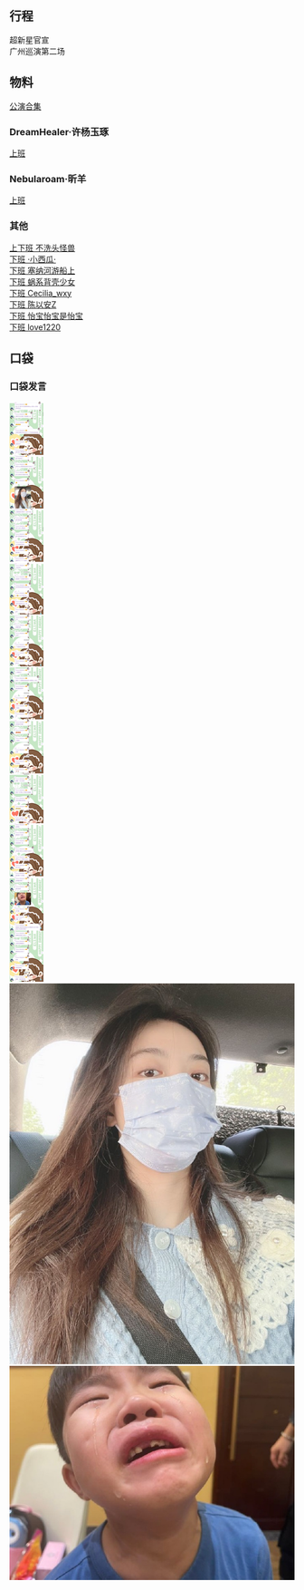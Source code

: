 ## 行程
超新星官宣<br>
广州巡演第二场

## 物料
[公演合集](https://www.bilibili.com/video/BV12q4y1G7YH)<br>
### DreamHealer·许杨玉琢
[上班](https://weibo.com/6375088879/KEe5CD62r)<br>
### Nebularoam·昕羊
[上班](https://weibo.com/7584954147/KEeGe6urX)<br>
### 其他
[上下班  不洗头怪兽](https://weibo.com/7437905720/KEgLc2YIK)<br>
[下班 ·小西瓜·](https://weibo.com/5738866272/KEh1RaSlv)<br>
[下班 塞纳河游船上](https://weibo.com/6454779727/KEhk8liVD)<br>
[下班 蜗系背壳少女](https://weibo.com/3858741258/KEhd6eN4n)<br>
[下班 Cecilia_wxy](https://weibo.com/1626138803/KEhkYDii4)<br>
[下班 陈以安Z](https://weibo.com/6430855949/KEk8E7Q4F)<br>
[下班 怡宝怡宝是怡宝](https://weibo.com/6446592321/KEkk2kcHj)<br>
[下班 love1220](https://weibo.com/1678244323/KEkshfGy9)<br>
## 口袋
### 口袋发言
![口袋发言](./pocket48/imgs/messages1.jpeg)<br>
![口袋发言](./pocket48/imgs/P1.jpeg)<br>
![口袋发言](./pocket48/imgs/P2.jpeg)<br>


